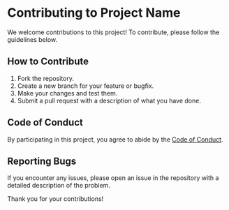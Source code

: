 # Contributing to Project Name

We welcome contributions to this project! To contribute, please follow the guidelines below.

## How to Contribute

1. Fork the repository.
2. Create a new branch for your feature or bugfix.
3. Make your changes and test them.
4. Submit a pull request with a description of what you have done.

## Code of Conduct

By participating in this project, you agree to abide by the [Code of Conduct](CODE_OF_CONDUCT.md).

## Reporting Bugs

If you encounter any issues, please open an issue in the repository with a detailed description of the problem.

Thank you for your contributions!
